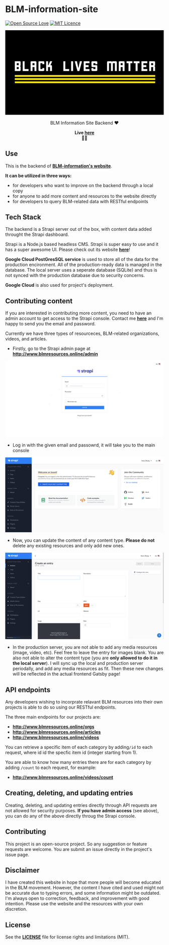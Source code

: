 # BLM-information-site


[![Open Source Love](https://badges.frapsoft.com/os/v1/open-source.svg?v=103)](https://github.com/ellerbrock/open-source-badges/) [![MIT Licence](https://badges.frapsoft.com/os/mit/mit.svg?v=103)](https://opensource.org/licenses/mit-license.php)


<p align="center">
  <img
    src="assets/readme/banner.png"
    alt="backend readme background"
  />
</p>

<!-- short description -->
<p align="center">
  BLM Information Site Backend ♥️</a>
</p>

<p align="center">
  <strong>
    Live <a href="www.blmresources.online"> here</a>
    <br /> ✊🏿 
  </strong>
</p>

## Use

This is the backend of [**BLM-information's website**](https://github.com/hanszhang00/blm-resources).

**It can be utilized in three ways:**
- for developers who want to improve on the backend through a local copy
- for anyone to add more content and resources to the website directly
- for developers to query BLM-related data with RESTful endpoints

## Tech Stack

The backend is a Strapi server out of the box, with content data added throught the Strapi dashboard.

Strapi is a Node.js based headless CMS. Strapi is super easy to use and it has a super awesome UI. Please check out its website [**here**](https://strapi.io/)!

**Google Cloud PostGresSQL service** is used to store all of the data for the production encironment. All of the production-ready data is managed in the database. The local server uses a seperate database (SQLite) and thus is not synced with the production database due to security concerns. 

**Google Cloud** is also used for project's deployment.

## Contributing content

If you are interested in contributing more content, you need to have an admin account to get access to the Strapi console. Contact me [**here**](mailto:hanszhang2000@gmail.com) and I'm happy to send you the email and password.

Currently we have three types of resourceces, BLM-related organizations, videos, and articles.

- Firstly, go to the Strapi admin page at **http://www.blmresources.online/admin**

<img src="assets/readme/loging-page.png">

- Log in with the given email and passowrd, it will take you to the main console

<img src="assets/readme/main-console.png">

- Now, you can update the content of any content type. **Please do not** delete any existing resources and only add new ones.

<img src="assets/readme/new-entry.png">

- In the production server, you are not able to add any media resources (image, video, etc). Feel free to leave the entry for images blank. You are also not able to alter the content type (you are **only allowed to do it in the local server**). I will sync up the local and production server periodally, and add any media resources as fit. Then these new changes will be reflected in the actual frontend Gatsby page!

## API endpoints

Any developers wishing to incorprate relavant BLM resources into their own projects is able to do so using our RESTful endpoints.

The three main endpoints for our projects are:

- **http://www.blmresources.online/orgs**
- **http://www.blmresources.online/articles**
- **http://www.blmresources.online/videos**

You can retrieve a specific item of each category by adding`/id` to each request, where id
id the specfic item id (integer starting from 1).

You are able to know how many entries there are for each category by adding `/count` to each request, for example:
- **http://www.blmresources.online/videos/count**

## Creating, deleting, and updating entries

Creating, deleting, and updating entries directly through API requests are not allowed for security purposes. **If you have admin access** (see above), you can do any of the above directly throug the Strapi console.

## Contributing

This project is an open-source project. So any suggestion or feature requests are welcome. You are submit an issue directly in the project's issue page.


## Disclaimer

I have created this website in hope that more people will become educated in the BLM movement. However, the content I have cited and used might not be accurate due to typing errors, and some information might be outdated. I'm always open to correction, feedback, and improvement with good intention. Please use the website and the resources with your own discretion.

## License

See the [**LICENSE**](/LICENSE.md) file for license rights and limitations (MIT).






